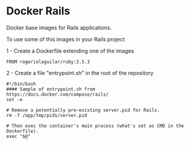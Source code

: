 # Docker Rails

Docker base images for Rails applications.

To use some of this images in your Rails project

1 - Create a Dockerfile extending one of the images

```shell
FROM rogeriolaguilar/ruby:2.5.3
```

2 - Create a file "entrypoint.sh" in the root of the repository

```shell
#!/bin/bash
#### Sample of entrypoint.sh from https://docs.docker.com/compose/rails/
set -e

# Remove a potentially pre-existing server.pid for Rails.
rm -f /app/tmp/pids/server.pid

# Then exec the container's main process (what's set as CMD in the Dockerfile).
exec "$@"
```

